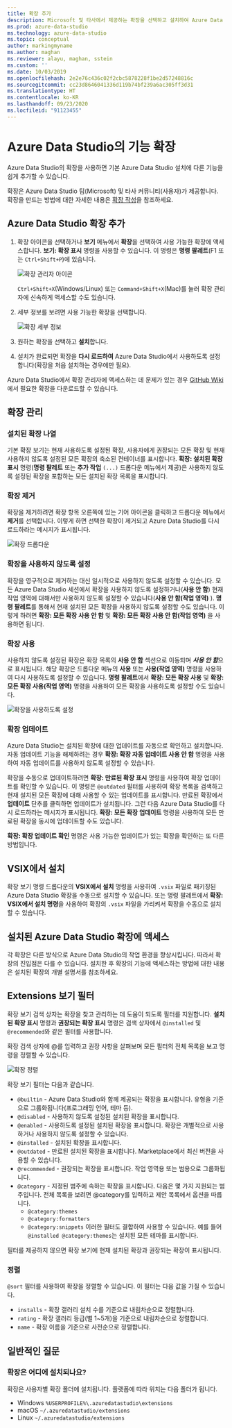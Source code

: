 ```yaml
---
title: 확장 추가
description: Microsoft 및 타사에서 제공하는 확장을 선택하고 설치하여 Azure Data Studio에 기능을 추가하는 방법을 알아봅니다.
ms.prod: azure-data-studio
ms.technology: azure-data-studio
ms.topic: conceptual
author: markingmyname
ms.author: maghan
ms.reviewer: alayu, maghan, sstein
ms.custom: ''
ms.date: 10/03/2019
ms.openlocfilehash: 2e2e76c436c02f2cbc5878228f1be2d57248816c
ms.sourcegitcommit: cc23d8646041336d119b74bf239a6ac305ff3d31
ms.translationtype: HT
ms.contentlocale: ko-KR
ms.lasthandoff: 09/23/2020
ms.locfileid: "91123455"
---
```

# <a name="extend-the-functionality-of-azure-data-studio"></a>Azure Data Studio의 기능 확장

Azure Data Studio의 확장을 사용하면 기본 Azure Data Studio 설치에 다른 기능을 쉽게 추가할 수 있습니다.

확장은 Azure Data Studio 팀(Microsoft) 및 타사 커뮤니티(사용자)가 제공합니다. 확장을 만드는 방법에 대한 자세한 내용은 [확장 작성](./extension-authoring.md)을 참조하세요.

## <a name="add-azure-data-studio-extensions"></a>Azure Data Studio 확장 추가

1. 확장 아이콘을 선택하거나 **보기** 메뉴에서 **확장**을 선택하여 사용 가능한 확장에 액세스합니다. **보기: 확장 표시** 명령을 사용할 수 있습니다. 이 명령은 **명령 팔레트**(F1 또는 `Ctrl+Shift+P`)에 있습니다.

    ![확장 관리자 아이콘](media/add-extensions/extension-manager-icon.png)

    `Ctrl+Shift+X`(Windows/Linux) 또는 `Command+Shift+X`(Mac)를 눌러 확장 관리자에 신속하게 액세스할 수도 있습니다.

2. 세부 정보를 보려면 사용 가능한 확장을 선택합니다.

    ![확장 세부 정보](media/add-extensions/extension-details.png)

3. 원하는 확장을 선택하고 **설치**합니다.

4. 설치가 완료되면 확장을 **다시 로드하여** Azure Data Studio에서 사용하도록 설정합니다(확장을 처음 설치하는 경우에만 필요).

Azure Data Studio에서 확장 관리자에 액세스하는 데 문제가 있는 경우 [GitHub Wiki](https://github.com/microsoft/azuredatastudio/wiki/List-of-Extensions)에서 필요한 확장을 다운로드할 수 있습니다.

## <a name="manage-extensions"></a>확장 관리

### <a name="list-installed-extensions"></a>설치된 확장 나열

기본 확장 보기는 현재 사용하도록 설정된 확장, 사용자에게 권장되는 모든 확장 및 현재 사용하지 않도록 설정된 모든 확장의 축소된 컨테이너를 표시합니다. **확장: 설치된 확장 표시** 명령(**명령 팔레트** 또는 **추가 작업** `(...)` 드롭다운 메뉴에서 제공)은 사용하지 않도록 설정된 확장을 포함하는 모든 설치된 확장 목록을 표시합니다.

### <a name="uninstall-an-extension"></a>확장 제거

확장을 제거하려면 확장 항목 오른쪽에 있는 기어 아이콘을 클릭하고 드롭다운 메뉴에서 **제거**를 선택합니다. 이렇게 하면 선택한 확장이 제거되고 Azure Data Studio를 다시 로드하라는 메시지가 표시됩니다.

 ![확장 드롭다운](media/add-extensions/extension-gear-dropdown.png)

### <a name="disable-an-extension"></a>확장을 사용하지 않도록 설정

확장을 영구적으로 제거하는 대신 일시적으로 사용하지 않도록 설정할 수 있습니다. 모든 Azure Data Studio 세션에서 확장을 사용하지 않도록 설정하거나(**사용 안 함**) 현재 작업 영역에 대해서만 사용하지 않도록 설정할 수 있습니다(**사용 안 함(작업 영역)** ). **명령 팔레트**를 통해서 현재 설치된 모든 확장을 사용하지 않도록 설정할 수도 있습니다. 이렇게 하려면 **확장: 모든 확장 사용 안 함** 및 **확장: 모든 확장 사용 안 함(작업 영역)** 을 사용하면 됩니다.

### <a name="enable-an-extension"></a>확장 사용

사용하지 않도록 설정된 확장은 확장 목록의 **사용 안 함** 섹션으로 이동되며 ***사용 안 함***으로 표시됩니다. 해당 확장은 드롭다운 메뉴의 **사용** 또는 **사용(작업 영역)** 명령을 사용하여 다시 사용하도록 설정할 수 있습니다. **명령 팔레트**에서 **확장: 모든 확장 사용** 및 **확장: 모든 확장 사용(작업 영역)** 명령을 사용하여 모든 확장을 사용하도록 설정할 수도 있습니다.

![확장을 사용하도록 설정](media/add-extensions/extensions-enable.png)

### <a name="updating-an-extension"></a>확장 업데이트

Azure Data Studio는 설치된 확장에 대한 업데이트를 자동으로 확인하고 설치합니다. 자동 업데이트 기능을 해제하려는 경우 **확장: 확장 자동 업데이트 사용 안 함** 명령을 사용하여 자동 업데이트를 사용하지 않도록 설정할 수 있습니다.

확장을 수동으로 업데이트하려면 **확장: 만료된 확장 표시** 명령을 사용하여 확장 업데이트를 확인할 수 있습니다. 이 명령은 `@outdated` 필터를 사용하여 확장 목록을 검색하고 현재 설치된 모든 확장에 대해 사용할 수 있는 업데이트를 표시합니다. 만료된 확장에서 **업데이트** 단추를 클릭하면 업데이트가 설치됩니다. 그런 다음 Azure Data Studio를 다시 로드하라는 메시지가 표시됩니다. **확장: 모든 확장 업데이트** 명령을 사용하여 모든 만료된 확장을 동시에 업데이트할 수도 있습니다.

**확장: 확장 업데이트 확인** 명령은 사용 가능한 업데이트가 있는 확장을 확인하는 또 다른 방법입니다.

## <a name="install-from-a-vsix"></a>VSIX에서 설치

확장 보기 명령 드롭다운의 **VSIX에서 설치** 명령을 사용하여 `.vsix` 파일로 패키징된 Azure Data Studio 확장을 수동으로 설치할 수 있습니다. 또는 명령 팔레트에서 **확장: VSIX에서 설치 명령**을 사용하여 확장의 `.vsix` 파일을 가리켜서 확장을 수동으로 설치할 수 있습니다.

## <a name="access-installed-azure-data-studio-extensions"></a>설치된 Azure Data Studio 확장에 액세스

각 확장은 다른 방식으로 Azure Data Studio의 작업 환경을 향상시킵니다. 따라서 확장의 진입점은 다를 수 있습니다. 설치한 후 확장의 기능에 액세스하는 방법에 대한 내용은 설치된 확장의 개별 설명서를 참조하세요.

## <a name="extensions-view-filters"></a>Extensions 보기 필터

확장 보기 검색 상자는 확장을 찾고 관리하는 데 도움이 되도록 필터를 지원합니다. **설치된 확장 표시** 명령과 **권장되는 확장 표시** 명령은 검색 상자에서 `@installed` 및 `@recommended`와 같은 필터를 사용합니다.

확장 검색 상자에 @를 입력하고 권장 사항을 살펴보며 모든 필터의 전체 목록을 보고 명령을 정렬할 수 있습니다.

![확장 정렬](media/add-extensions/extension-sort.png)

확장 보기 필터는 다음과 같습니다.

- `@builtin` - Azure Data Studio와 함께 제공되는 확장을 표시합니다. 유형을 기준으로 그룹화됩니다(프로그래밍 언어, 테마 등).
- `@disabled` - 사용하지 않도록 설정된 설치된 확장을 표시합니다.
- `@enabled` - 사용하도록 설정된 설치된 확장을 표시합니다. 확장은 개별적으로 사용하거나 사용하지 않도록 설정할 수 있습니다.
- `@installed` - 설치된 확장을 표시합니다.
- `@outdated` - 만료된 설치된 확장을 표시합니다. Marketplace에서 최신 버전을 사용할 수 있습니다.
- `@recommended` - 권장되는 확장을 표시합니다. 작업 영역용 또는 범용으로 그룹화됩니다.
- `@category` - 지정된 범주에 속하는 확장을 표시합니다. 다음은 몇 가지 지원되는 범주입니다. 전체 목록을 보려면 @category를 입력하고 제안 목록에서 옵션을 따릅니다.
    - `@category:themes`
    - `@category:formatters`
    - `@category:snippets` 이러한 필터도 결합하여 사용할 수 있습니다. 예를 들어 `@installed @category:themes`는 설치된 모든 테마를 표시합니다.

필터를 제공하지 않으면 확장 보기에 현재 설치된 확장과 권장되는 확장이 표시됩니다.

### <a name="sorting"></a>정렬

`@sort` 필터를 사용하여 확장을 정렬할 수 있습니다. 이 필터는 다음 값을 가질 수 있습니다.

- `installs` - 확장 갤러리 설치 수를 기준으로 내림차순으로 정렬합니다.
- `rating` - 확장 갤러리 등급(별 1~5개)을 기준으로 내림차순으로 정렬합니다.
- `name` - 확장 이름을 기준으로 사전순으로 정렬합니다.

## <a name="common-questions"></a>일반적인 질문

### <a name="where-are-extensions-installed"></a>확장은 어디에 설치되나요?

확장은 사용자별 확장 폴더에 설치됩니다. 플랫폼에 따라 위치는 다음 폴더가 됩니다.

- Windows `%USERPROFILE%\.azuredatastudio\extensions`
- macOS `~/.azuredatastudio/extensions`
- Linux `~/.azuredatastudio/extensions`
